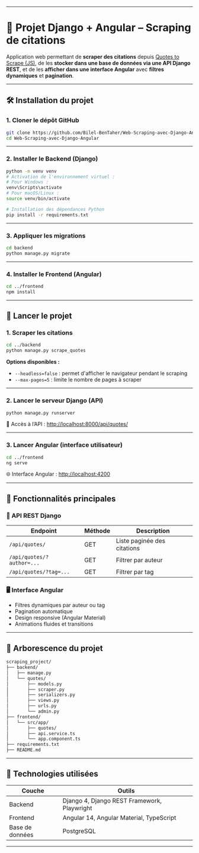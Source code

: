 

---

# 📘 Projet Django + Angular – Scraping de citations

Application web permettant de **scraper des citations** depuis [Quotes to Scrape (JS)](https://quotes.toscrape.com/js/), de les **stocker dans une base de données via une API Django REST**, et de les **afficher dans une interface Angular** avec **filtres dynamiques** et **pagination**.

---


## 🛠 Installation du projet

### 1. Cloner le dépôt GitHub

```bash
git clone https://github.com/Bilel-BenTaher/Web-Scraping-avec-Django-Angular.git
cd Web-Scraping-avec-Django-Angular
```

---

### 2. Installer le Backend (Django)

```bash
python -m venv venv
# Activation de l'environnement virtuel :
# Pour Windows :
venv\Scripts\activate
# Pour macOS/Linux :
source venv/bin/activate

# Installation des dépendances Python
pip install -r requirements.txt
```

---

### 3. Appliquer les migrations

```bash
cd backend
python manage.py migrate
```

---

### 4. Installer le Frontend (Angular)

```bash
cd ../frontend
npm install
```

---

## 🚀 Lancer le projet

### 1. Scraper les citations

```bash
cd ../backend
python manage.py scrape_quotes
```

**Options disponibles :**
- `--headless=false` : permet d'afficher le navigateur pendant le scraping
- `--max-pages=5` : limite le nombre de pages à scraper

---

### 2. Lancer le serveur Django (API)

```bash
python manage.py runserver
```

📎 Accès à l’API : [http://localhost:8000/api/quotes/](http://localhost:8000/api/quotes/)

---

### 3. Lancer Angular (interface utilisateur)

```bash
cd ../frontend
ng serve
```

🌐 Interface Angular : [http://localhost:4200](http://localhost:4200)

---

## 🌟 Fonctionnalités principales

### 🔗 API REST Django

| Endpoint                        | Méthode | Description                    |
|--------------------------------|---------|--------------------------------|
| `/api/quotes/`                 | GET     | Liste paginée des citations   |
| `/api/quotes/?author=...`      | GET     | Filtrer par auteur            |
| `/api/quotes/?tag=...`         | GET     | Filtrer par tag               |

### 🖥️ Interface Angular

- Filtres dynamiques par auteur ou tag
- Pagination automatique
- Design responsive (Angular Material)
- Animations fluides et transitions

---

## 🧱 Arborescence du projet

```bash
scraping_project/
├── backend/
│   ├── manage.py
│   └── quotes/
│       ├── models.py
│       ├── scraper.py
│       ├── serializers.py
│       ├── views.py
│       ├── urls.py
│       └── admin.py
├── frontend/
│   └── src/app/
│       ├── quotes/
│       ├── api.service.ts
│       └── app.component.ts
├── requirements.txt
├── README.md
```

---

## 🧰 Technologies utilisées

| Couche       | Outils                          |
|--------------|----------------------------------|
| Backend      | Django 4, Django REST Framework, Playwright |
| Frontend     | Angular 14, Angular Material, TypeScript   |
| Base de données |  PostgreSQL  |

---
